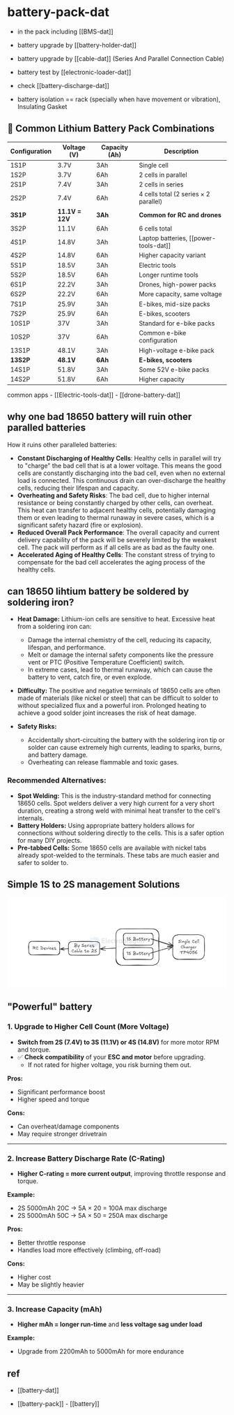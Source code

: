 
# battery-pack-dat

- in the pack including [[BMS-dat]]



- battery upgrade by [[battery-holder-dat]]

- battery upgrade by [[cable-dat]] (Series And Parallel Connection Cable)

- battery test by [[electronic-loader-dat]]

- check [[battery-discharge-dat]]

- battery isolation == rack (specially when have movement or vibration), Insulating Gasket


## 🔋 Common Lithium Battery Pack Combinations

| Configuration | Voltage (V)     | Capacity (Ah) | Description                           |
| ------------- | --------------- | ------------- | ------------------------------------- |
| 1S1P          | 3.7V            | 3Ah           | Single cell                           |
| 1S2P          | 3.7V            | 6Ah           | 2 cells in parallel                   |
| 2S1P          | 7.4V            | 3Ah           | 2 cells in series                     |
| 2S2P          | 7.4V            | 6Ah           | 4 cells total (2 series × 2 parallel) |
| **3S1P**      | **11.1V = 12V** | **3Ah**       | **Common for RC and drones**              |
| 3S2P          | 11.1V           | 6Ah           | 6 cells total                         |
| 4S1P          | 14.8V           | 3Ah           | Laptop batteries, [[power-tools-dat]]         |
| 4S2P          | 14.8V           | 6Ah           | Higher capacity variant               |
| 5S1P          | 18.5V           | 3Ah           | Electric tools                        |
| 5S2P          | 18.5V           | 6Ah           | Longer runtime tools                  |
| 6S1P          | 22.2V           | 3Ah           | Drones, high-power packs              |
| 6S2P          | 22.2V           | 6Ah           | More capacity, same voltage           |
| 7S1P          | 25.9V           | 3Ah           | E-bikes, mid-size packs               |
| 7S2P          | 25.9V           | 6Ah           | E-bikes, scooters                     |
| 10S1P         | 37V             | 3Ah           | Standard for e-bike packs             |
| 10S2P         | 37V             | 6Ah           | Common e-bike configuration           |
| 13S1P         | 48.1V           | 3Ah           | High-voltage e-bike pack              |
| **13S2P**     | **48.1V**       | **6Ah**       | **E-bikes, scooters**                 |
| 14S1P         | 51.8V           | 3Ah           | Some 52V e-bike packs                 |
| 14S2P         | 51.8V           | 6Ah           | Higher capacity                       |

common apps - [[Electric-tools-dat]] - [[drone-battery-dat]]


## why one bad 18650 battery will ruin other paralled batteries 

How it ruins other paralleled batteries:

- **Constant Discharging of Healthy Cells**: Healthy cells in parallel will try to "charge" the bad cell that is at a lower voltage. This means the good cells are constantly discharging into the bad cell, even when no external load is connected. This continuous drain can over-discharge the healthy cells, reducing their lifespan and capacity.
- **Overheating and Safety Risks**: The bad cell, due to higher internal resistance or being constantly charged by other cells, can overheat. This heat can transfer to adjacent healthy cells, potentially damaging them or even leading to thermal runaway in severe cases, which is a significant safety hazard (fire or explosion).
- **Reduced Overall Pack Performance**: The overall capacity and current delivery capability of the pack will be severely limited by the weakest cell. The pack will perform as if all cells are as bad as the faulty one.
- **Accelerated Aging of Healthy Cells**: The constant stress of trying to compensate for the bad cell accelerates the aging process of the healthy cells.

## can 18650 lihtium battery be soldered by soldering iron? 


*   **Heat Damage:** Lithium-ion cells are sensitive to heat. Excessive heat from a soldering iron can:
    *   Damage the internal chemistry of the cell, reducing its capacity, lifespan, and performance.
    *   Melt or damage the internal safety components like the pressure vent or PTC (Positive Temperature Coefficient) switch.
    *   In extreme cases, lead to thermal runaway, which can cause the battery to vent, catch fire, or even explode.

*   **Difficulty:** The positive and negative terminals of 18650 cells are often made of materials (like nickel or steel) that can be difficult to solder to without specialized flux and a powerful iron. Prolonged heating to achieve a good solder joint increases the risk of heat damage.

*   **Safety Risks:**
    *   Accidentally short-circuiting the battery with the soldering iron tip or solder can cause extremely high currents, leading to sparks, burns, and battery damage.
    *   Overheating can release flammable and toxic gases.

### **Recommended Alternatives:**

*   **Spot Welding:** This is the industry-standard method for connecting 18650 cells. Spot welders deliver a very high current for a very short duration, creating a strong weld with minimal heat transfer to the cell's internals.
*   **Battery Holders:** Using appropriate battery holders allows for connections without soldering directly to the cells. This is a safer option for many DIY projects.
*   **Pre-tabbed Cells:** Some 18650 cells are available with nickel tabs already spot-welded to the terminals. These tabs are much easier and safer to solder to.





## Simple 1S to 2S management Solutions 

![](2025-05-12-16-09-09.png)



## "Powerful" battery

### 1. Upgrade to Higher Cell Count (More Voltage)
- **Switch from 2S (7.4V) to 3S (11.1V) or 4S (14.8V)** for more motor RPM and torque.
- ✅ **Check compatibility** of your **ESC and motor** before upgrading.
  - If not rated for higher voltage, you risk burning them out.

**Pros:**
- Significant performance boost
- Higher speed and torque

**Cons:**
- Can overheat/damage components
- May require stronger drivetrain

---

### 2. Increase Battery Discharge Rate (C-Rating)
- **Higher C-rating = more current output**, improving throttle response and torque.

**Example:**
- 2S 5000mAh 20C → 5A × 20 = 100A max discharge
- 2S 5000mAh 50C → 5A × 50 = 250A max discharge

**Pros:**
- Better throttle response
- Handles load more effectively (climbing, off-road)

**Cons:**
- Higher cost
- May be slightly heavier

---

### 3. Increase Capacity (mAh)
- **Higher mAh = longer run-time** and **less voltage sag under load**

**Example:**
- Upgrade from 2200mAh to 5000mAh for more endurance





## ref 

- [[battery-dat]] 

- [[battery-pack]] - [[battery]]